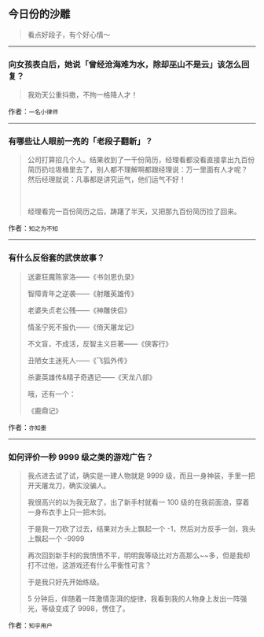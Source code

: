 ## 今日份的沙雕

> 看点好段子，有个好心情～


 
---

### 向女孩表白后，她说「曾经沧海难为水，除却巫山不是云」该怎么回复？

> 我劝天公重抖擞，不拘一格降人才！


作者：`一名小律师`

---

### 有哪些让人眼前一亮的「老段子翻新」？

> 公司打算招几个人。结果收到了一千份简历，经理看都没看直接拿出九百份简历扔垃圾桶里去了，别人都不理解啊都跟经理说：万一里面有人才呢？ 然后经理就说：凡事都是讲究运气，他们运气不好！
> 
>  
> 
> 经理看完一百份简历之后，踌躇了半天，又把那九百份简历捡了回来。


作者：`知之为不知`

---

### 有什么反俗套的武侠故事？

> 送妻狂魔陈家洛——《书剑恩仇录》
> 
> 智障青年之逆袭——《射雕英雄传》
> 
> 老婆失贞老公残——《神雕侠侣》
> 
> 情圣宁死不报仇——《倚天屠龙记》
> 
> 不文盲，不成活，反智主义巨著——《侠客行》
> 
> 丑陋女主迷死人——《飞狐外传》
> 
> 杀妻英雄传&精子奇遇记——《天龙八部》
> 
> 哦，还有一个： 
> 
> 《鹿鼎记》


作者：`亦知墨`

---

### 如何评价一秒 9999 级之类的游戏广告？

> 我点进去试了试，确实是一建人物就是 9999 级，而且一身神装，手里一把开天屠龙刀，确实没骗人。
> 
> 我很高兴的以为我无敌了，出了新手村就看一 100 级的在我前面浪，穿着一身布衣手上只一把木剑。
> 
> 于是我一刀砍了过去，结果对方头上飘起一个 -1，然后对方反手一剑，我头上飘起一个 -9999
> 
> 再次回到新手村的我愤愤不平，明明我等级比对方高那么~~多，但是我却打不过他，这游戏还有什么平衡性可言？
> 
> 于是我只好先开始练级。
> 
> 5 分钟后，伴随着一阵激情澎湃的旋律，我看到我的人物身上发出一阵强光，等级变成了 9998，愣住了。


作者：`知乎用户`